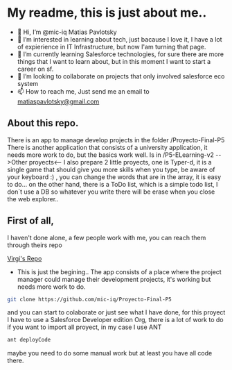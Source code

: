 # My readme, this is just about me..

- 👋 Hi, I’m @mic-iq Matias Pavlotsky
- 👀 I’m interested in learning about tech, just bacause I love it, I have a lot of expierience in IT Infrastructure, but now I'am turning that page. 
- 🌱 I’m currently learning Salesforce technologies, for sure there are more things that I want to learn about, but in this moment I want to start a career on sf. 
- 💞️ I’m looking to collaborate on projects that only involved salesforce eco system
- 📫 How to reach me, Just send me an email to matiaspavlotsky@gmail.com

## About this repo.
There is an app to manage develop projects in the folder /Proyecto-Final-P5
There is another application that consists of a university application, it needs more work to do, but the basics work well. Is in /P5-ELearning-v2
-->Other proyects<--
I also prepare 2 little proyects, one is Typer-d, it is a single game that should give you more skills when you type, be aware of your keyboard :) , you can change the words that are in the array, it is easy to do... on the other hand, there is a ToDo list, which is a simple todo list, I don´t use a DB so whatever you write there will be erase when you close the web explorer..

## First of all,
 I haven't done alone, a few people work with me, you can reach them through theirs repo
 
 [Virgi's Repo](https://github.com/VirgiRom/)
 
- This is just the begining..
The app consists of a place where the project manager could manage their development projects, it's working but needs more work to do.

```bash
git clone https://github.com/mic-iq/Proyecto-Final-P5
``` 
and you can start to colaborate or just see what I have done, for this proyect I have to use a Salesforce Developer edition Org, there is a lot of work to do if you want to import all proyect, in my case I use ANT

```bash
ant deployCode
```
maybe you need to do some manual work but at least you have all code there.

